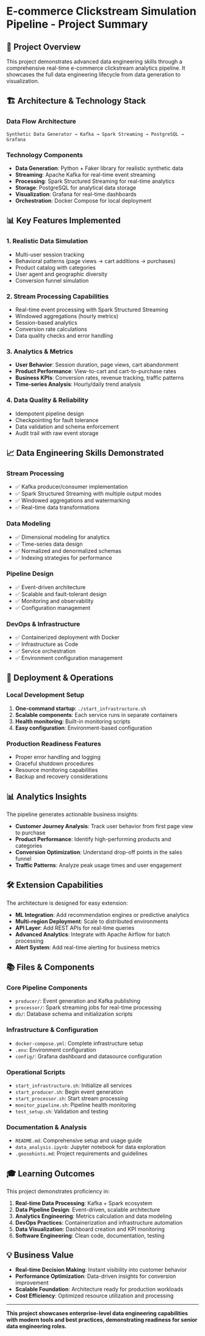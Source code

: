 # E-commerce Clickstream Simulation Pipeline - Project Summary

## 🎯 Project Overview

This project demonstrates advanced data engineering skills through a comprehensive real-time e-commerce clickstream analytics pipeline. It showcases the full data engineering lifecycle from data generation to visualization.

## 🏗️ Architecture & Technology Stack

### Data Flow Architecture
```
Synthetic Data Generator → Kafka → Spark Streaming → PostgreSQL → Grafana
```

### Technology Components
- **Data Generation**: Python + Faker library for realistic synthetic data
- **Streaming**: Apache Kafka for real-time event streaming
- **Processing**: Spark Structured Streaming for real-time analytics
- **Storage**: PostgreSQL for analytical data storage
- **Visualization**: Grafana for real-time dashboards
- **Orchestration**: Docker Compose for local deployment

## 📊 Key Features Implemented

### 1. Realistic Data Simulation
- Multi-user session tracking
- Behavioral patterns (page views → cart additions → purchases)
- Product catalog with categories
- User agent and geographic diversity
- Conversion funnel simulation

### 2. Stream Processing Capabilities
- Real-time event processing with Spark Structured Streaming
- Windowed aggregations (hourly metrics)
- Session-based analytics
- Conversion rate calculations
- Data quality checks and error handling

### 3. Analytics & Metrics
- **User Behavior**: Session duration, page views, cart abandonment
- **Product Performance**: View-to-cart and cart-to-purchase rates
- **Business KPIs**: Conversion rates, revenue tracking, traffic patterns
- **Time-series Analysis**: Hourly/daily trend analysis

### 4. Data Quality & Reliability
- Idempotent pipeline design
- Checkpointing for fault tolerance
- Data validation and schema enforcement
- Audit trail with raw event storage

## 📈 Data Engineering Skills Demonstrated

### Stream Processing
- ✅ Kafka producer/consumer implementation
- ✅ Spark Structured Streaming with multiple output modes
- ✅ Windowed aggregations and watermarking
- ✅ Real-time data transformations

### Data Modeling
- ✅ Dimensional modeling for analytics
- ✅ Time-series data design
- ✅ Normalized and denormalized schemas
- ✅ Indexing strategies for performance

### Pipeline Design
- ✅ Event-driven architecture
- ✅ Scalable and fault-tolerant design
- ✅ Monitoring and observability
- ✅ Configuration management

### DevOps & Infrastructure
- ✅ Containerized deployment with Docker
- ✅ Infrastructure as Code
- ✅ Service orchestration
- ✅ Environment configuration management

## 🚀 Deployment & Operations

### Local Development Setup
1. **One-command startup**: `./start_infrastructure.sh`
2. **Scalable components**: Each service runs in separate containers
3. **Health monitoring**: Built-in monitoring scripts
4. **Easy configuration**: Environment-based configuration

### Production Readiness Features
- Proper error handling and logging
- Graceful shutdown procedures
- Resource monitoring capabilities
- Backup and recovery considerations

## 📊 Analytics Insights

The pipeline generates actionable business insights:

- **Customer Journey Analysis**: Track user behavior from first page view to purchase
- **Product Performance**: Identify high-performing products and categories
- **Conversion Optimization**: Understand drop-off points in the sales funnel
- **Traffic Patterns**: Analyze peak usage times and user engagement

## 🛠️ Extension Capabilities

The architecture is designed for easy extension:

- **ML Integration**: Add recommendation engines or predictive analytics
- **Multi-region Deployment**: Scale to distributed environments
- **API Layer**: Add REST APIs for real-time queries
- **Advanced Analytics**: Integrate with Apache Airflow for batch processing
- **Alert System**: Add real-time alerting for business metrics

## 📚 Files & Components

### Core Pipeline Components
- `producer/`: Event generation and Kafka publishing
- `processor/`: Spark streaming jobs for real-time processing
- `db/`: Database schema and initialization scripts

### Infrastructure & Configuration
- `docker-compose.yml`: Complete infrastructure setup
- `.env`: Environment configuration
- `config/`: Grafana dashboard and datasource configuration

### Operational Scripts
- `start_infrastructure.sh`: Initialize all services
- `start_producer.sh`: Begin event generation
- `start_processor.sh`: Start stream processing
- `monitor_pipeline.sh`: Pipeline health monitoring
- `test_setup.sh`: Validation and testing

### Documentation & Analysis
- `README.md`: Comprehensive setup and usage guide
- `data_analysis.ipynb`: Jupyter notebook for data exploration
- `.goosehints.md`: Project requirements and guidelines

## 🎓 Learning Outcomes

This project demonstrates proficiency in:

1. **Real-time Data Processing**: Kafka + Spark ecosystem
2. **Data Pipeline Design**: Event-driven, scalable architecture
3. **Analytics Engineering**: Metrics calculation and data modeling
4. **DevOps Practices**: Containerization and infrastructure automation
5. **Data Visualization**: Dashboard creation and KPI monitoring
6. **Software Engineering**: Clean code, documentation, testing

## 💡 Business Value

- **Real-time Decision Making**: Instant visibility into customer behavior
- **Performance Optimization**: Data-driven insights for conversion improvement  
- **Scalable Foundation**: Architecture ready for production workloads
- **Cost Efficiency**: Optimized resource utilization and processing

---

**This project showcases enterprise-level data engineering capabilities with modern tools and best practices, demonstrating readiness for senior data engineering roles.**